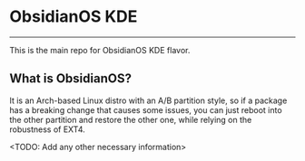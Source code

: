 # ObsidianOS KDE
---
This is the main repo for ObsidianOS KDE flavor.

## What is ObsidianOS?
It is an Arch-based Linux distro with an A/B partition style, so if a package has a breaking change that causes some issues, you can just reboot into the other partition and restore the other one, while relying on the robustness of EXT4.

<TODO: Add any other necessary information>
